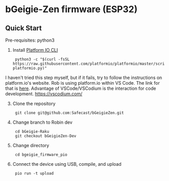 bGeigie-Zen firmware (ESP32)
============================

Quick Start
-----------

Pre-requisites: python3

1. Install [Platform IO CLI](https://docs.platformio.org/en/latest/core/installation.html)
  
        python3 -c "$(curl -fsSL https://raw.githubusercontent.com/platformio/platformio/master/scripts/get-platformio.py)"
  I haven't tried this step myself, but if it fails, try to follow the instructions on platform.io's website. Rob is using platform.io within VS Code. The link for that is [here](https://docs.platformio.org/en/latest/integration/ide/vscode.html#quick-start). Advantage of VSCode/VSCodium is the interaction for code development. https://vscodium.com/
  
3. Clone the repository
  
        git clone git@github.com:Safecast/bGeigieZen.git
  
4. Change branch to Robin dev
  
        cd bGeigie-Raku
        git checkout bGeigieZen-Dev
  
5. Change directory
  
        cd bgeigie_firmware_pio
  
6. Connect the device using USB, compile, and upload
  
        pio run -t upload
  
